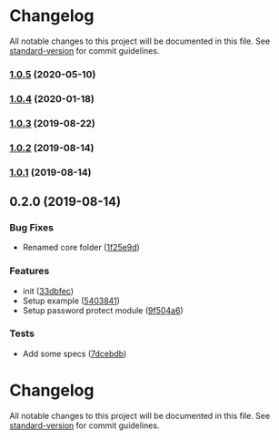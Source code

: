 # Changelog

All notable changes to this project will be documented in this file. See [standard-version](https://github.com/conventional-changelog/standard-version) for commit guidelines.

### [1.0.5](https://github.com/stephenkr/nuxt-password-protect/compare/v1.0.4...v1.0.5) (2020-05-10)



### [1.0.4](https://github.com/stephenkr/nuxt-password-protect/compare/v1.0.3...v1.0.4) (2020-01-18)



### [1.0.3](https://github.com/stephenkr/nuxt-password-protect/compare/v1.0.2...v1.0.3) (2019-08-22)



### [1.0.2](https://github.com/stephenkr/nuxt-password-protect/compare/v1.0.1...v1.0.2) (2019-08-14)



### [1.0.1](https://github.com/stephenkr/nuxt-password-protect/compare/v0.2.0...v1.0.1) (2019-08-14)



## 0.2.0 (2019-08-14)


### Bug Fixes

* Renamed core folder ([1f25e9d](https://github.com/stephenkr/nuxt-password-protect/commit/1f25e9d))


### Features

* init ([33dbfec](https://github.com/stephenkr/nuxt-password-protect/commit/33dbfec))
* Setup example ([5403841](https://github.com/stephenkr/nuxt-password-protect/commit/5403841))
* Setup password protect module ([9f504a6](https://github.com/stephenkr/nuxt-password-protect/commit/9f504a6))


### Tests

* Add some specs ([7dcebdb](https://github.com/stephenkr/nuxt-password-protect/commit/7dcebdb))



# Changelog

All notable changes to this project will be documented in this file. See [standard-version](https://github.com/conventional-changelog/standard-version) for commit guidelines.
